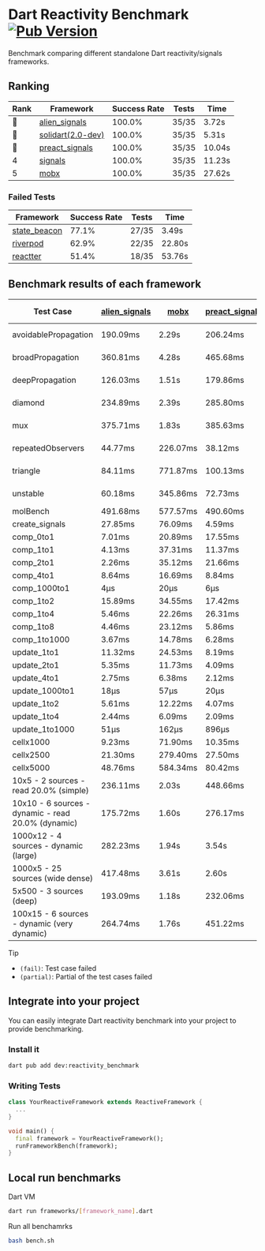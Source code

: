 # Dart Reactivity Benchmark [![Pub Version](https://img.shields.io/pub/v/reactivity_benchmark)](https://pub.dev/packages/reactivity_benchmark)

Benchmark comparing different standalone Dart reactivity/signals frameworks.

## Ranking

<!-- ranking start -->
| Rank | Framework | Success Rate | Tests | Time |
|------|-----------|--------------|-------|------|
| 🥇 | [alien_signals](https://github.com/medz/alien-signals-dart) | 100.0% | 35/35 | 3.72s |
| 🥈 | [solidart(2.0-dev)](https://github.com/nank1ro/solidart/tree/dev) | 100.0% | 35/35 | 5.31s |
| 🥉 | [preact_signals](https://pub.dev/packages/preact_signals) | 100.0% | 35/35 | 10.04s |
| 4 | [signals](https://github.com/rodydavis/signals.dart) | 100.0% | 35/35 | 11.23s |
| 5 | [mobx](https://github.com/mobxjs/mobx.dart) | 100.0% | 35/35 | 27.62s |

<!-- ranking end -->

### **Failed Tests**

<!-- fail start -->
| Framework | Success Rate | Tests | Time |
|-----------|--------------|-------|------|
| [state_beacon](https://github.com/jinyus/dart_beacon) | 77.1% | 27/35 | 3.49s |
| [riverpod](https://github.com/rrousselGit/riverpod) | 62.9% | 22/35 | 22.80s |
| [reactter](https://github.com/2devs-team/reactter) | 51.4% | 18/35 | 53.76s |

<!-- fail end -->

## Benchmark results of each framework

<!-- test-case start -->
| Test Case | [alien_signals](https://github.com/medz/alien-signals-dart) | [mobx](https://github.com/mobxjs/mobx.dart) | [preact_signals](https://pub.dev/packages/preact_signals) | [reactter](https://github.com/2devs-team/reactter) | [riverpod](https://github.com/rrousselGit/riverpod) | [signals](https://github.com/rodydavis/signals.dart) | [solidart(2.0-dev)](https://github.com/nank1ro/solidart/tree/dev) | [state_beacon](https://github.com/jinyus/dart_beacon) |
|---|---|---|---|---|---|---|---|---|
| avoidablePropagation | 190.09ms | 2.29s | 206.24ms | 1.25s | 1.42s | 208.06ms | 277.09ms | 156.87ms (fail) |
| broadPropagation | 360.81ms | 4.28s | 465.68ms | 4.99s | 82.57ms (fail) | 454.31ms | 506.14ms | 6.15ms (fail) |
| deepPropagation | 126.03ms | 1.51s | 179.86ms | 4.00s | 1.93s (fail) | 179.16ms | 165.96ms | 142.42ms (fail) |
| diamond | 234.89ms | 2.39s | 285.80ms | 14.03s (fail) | 2.71s (fail) | 290.32ms | 363.22ms | 184.46ms (fail) |
| mux | 375.71ms | 1.83s | 385.63ms | 1.02s | 576.88ms (fail) | 406.01ms | 443.05ms | 194.57ms (fail) |
| repeatedObservers | 44.77ms | 226.07ms | 38.12ms | 9.74s | 390.40ms (fail) | 48.70ms | 78.71ms | 53.92ms (fail) |
| triangle | 84.11ms | 771.87ms | 100.13ms | 4.52s | 985.85ms (fail) | 103.16ms | 118.70ms | 77.59ms (fail) |
| unstable | 60.18ms | 345.86ms | 72.73ms | 7.64s | 620.99ms (fail) | 73.92ms | 93.57ms | 336.14ms (fail) |
| molBench | 491.68ms | 577.57ms | 490.60ms | 5.90s | 11.88ms | 489.92ms | 493.28ms | 1.08ms |
| create_signals | 27.85ms | 76.09ms | 4.59ms | 13.34ms | 23.19ms | 25.37ms | 73.15ms | 71.83ms |
| comp_0to1 | 7.01ms | 20.89ms | 17.55ms | 13.68ms | 13.63ms | 12.76ms | 27.85ms | 53.71ms |
| comp_1to1 | 4.13ms | 37.31ms | 11.37ms | 99.56ms | 23.15ms | 29.61ms | 46.75ms | 58.61ms |
| comp_2to1 | 2.26ms | 35.12ms | 21.66ms | 72.37ms | 24.01ms | 16.41ms | 42.20ms | 39.99ms |
| comp_4to1 | 8.64ms | 16.69ms | 8.84ms | 85.23ms | 5.50ms | 4.24ms | 4.70ms | 17.37ms |
| comp_1000to1 | 4μs | 20μs | 6μs | 59.32ms | 3μs | 5μs | 19μs | 41μs |
| comp_1to2 | 15.89ms | 34.55ms | 17.42ms | 66.89ms | 11.82ms | 20.48ms | 24.43ms | 45.25ms |
| comp_1to4 | 5.46ms | 22.26ms | 26.31ms | 99.18ms | 25.32ms | 18.91ms | 26.19ms | 43.60ms |
| comp_1to8 | 4.46ms | 23.12ms | 5.86ms | 116.37ms | 4.79ms | 9.68ms | 24.54ms | 42.30ms |
| comp_1to1000 | 3.67ms | 14.78ms | 6.28ms | 47.90ms | 4.47ms | 4.50ms | 14.89ms | 37.77ms |
| update_1to1 | 11.32ms | 24.53ms | 8.19ms | N/A | 91.57ms | 9.26ms | 16.18ms | 5.73ms |
| update_2to1 | 5.35ms | 11.73ms | 4.09ms | N/A | 42.26ms | 4.57ms | 7.94ms | 2.87ms |
| update_4to1 | 2.75ms | 6.38ms | 2.12ms | N/A | 20.52ms | 2.49ms | 4.13ms | 1.44ms |
| update_1000to1 | 18μs | 57μs | 20μs | N/A | 198μs | 22μs | 40μs | 15μs |
| update_1to2 | 5.61ms | 12.22ms | 4.07ms | N/A | 42.24ms | 4.90ms | 8.17ms | 2.94ms |
| update_1to4 | 2.44ms | 6.09ms | 2.09ms | N/A | 20.75ms | 2.25ms | 4.02ms | 1.44ms |
| update_1to1000 | 51μs | 162μs | 896μs | N/A | 145μs | 44μs | 151μs | 367μs |
| cellx1000 | 9.23ms | 71.90ms | 10.35ms | N/A | N/A | 9.84ms | 12.05ms | 5.27ms |
| cellx2500 | 21.30ms | 279.40ms | 27.50ms | N/A | N/A | 32.29ms | 33.58ms | 28.64ms |
| cellx5000 | 48.76ms | 584.34ms | 80.42ms | N/A | N/A | 69.55ms | 85.79ms | 73.81ms |
| 10x5 - 2 sources - read 20.0% (simple) | 236.11ms | 2.03s | 448.66ms | N/A | 2.24s | 519.31ms | 356.27ms | 245.99ms |
| 10x10 - 6 sources - dynamic - read 20.0% (dynamic) | 175.72ms | 1.60s | 276.17ms | N/A | 1.51s (partial) | 285.35ms | 247.90ms | 211.98ms |
| 1000x12 - 4 sources - dynamic (large) | 282.23ms | 1.94s | 3.54s | N/A | 2.55s (partial) | 3.76s | 468.31ms | 357.19ms |
| 1000x5 - 25 sources (wide dense) | 417.48ms | 3.61s | 2.60s | N/A | 4.22s | 3.43s | 596.50ms | 519.26ms |
| 5x500 - 3 sources (deep) | 193.09ms | 1.18s | 232.06ms | N/A | 1.41s | 230.34ms | 258.64ms | 205.80ms |
| 100x15 - 6 sources - dynamic (very dynamic) | 264.74ms | 1.76s | 451.22ms | N/A | 1.78s (partial) | 473.12ms | 388.93ms | 262.87ms |

<!-- test-case end -->

> [!TIP]
> - `(fail)`: Test case failed
> - `(partial)`: Partial of the test cases failed

## Integrate into your project

You can easily integrate Dart reactivity benchmark into your project to provide benchmarking.

### Install it

```bash
dart pub add dev:reactivity_benchmark
```

### Writing Tests

```dart
class YourReactiveFramework extends ReactiveFramework {
  ...
}

void main() {
  final framework = YourReactiveFramework();
  runFrameworkBench(framework);
}
```

## Local run benchmarks

Dart VM
```bash
dart run frameworks/[framework_name].dart
```

Run all benchamrks
```bash
bash bench.sh
```
